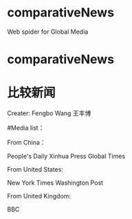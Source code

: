 # comparativeNews
Web spider for Global Media

# comparativeNews
# 比较新闻

Creater: Fengbo Wang
王丰博

#Media list：

From China：

People's Daily
Xinhua Press
Global Times

From United States:

New York Times
Washington Post

From United Kingdom:

BBC
